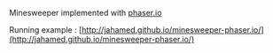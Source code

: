 Minesweeper implemented with [phaser.io](http://phaser.io/)

Running example : [http://jahamed.github.io/minesweeper-phaser.io/](http://jahamed.github.io/minesweeper-phaser.io/)